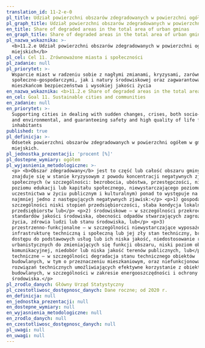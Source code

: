 ```yaml
---
translation_id: 11-2-e-0
pl_title: Udział powierzchni obszarów zdegradowanych w powierzchni ogółem gmin miejskich
pl_graph_title: Udział powierzchni obszarów zdegradowanych w powierzchni ogółem gmin miejskich
en_title: Share of degraded areas in the total area of urban gminas
en_graph_title: Share of degraded areas in the total area of urban gminas
pl_nazwa_wskaznika: >-
  <b>11.2.e Udział powierzchni obszarów zdegradowanych w powierzchni ogółem gmin
  miejskich</b>
pl_cel: Cel 11. Zrównoważone miasta i społeczności
pl_zadanie: null
pl_priorytet: >-
  Wsparcie miast w radzeniu sobie z nagłymi zmianami, kryzysami, zarówno
  społeczno-gospodarczymi, jak i natury środowiskowej oraz zagwarantowanie
  mieszkańcom bezpieczeństwa i wysokiej jakości życia
en_nazwa_wskaznika: <b>11.2.e Share of degraded areas in the total area of urban gminas</b>
en_cel: Goal 11. Sustainable cities and communities
en_zadanie: null
en_priorytet: >-
  Supporting cities in dealing with sudden changes, crises, both socio-economic
  and environmental, and guaranteeing safety and high quality of life for
  inhabitants
published: true
pl_definicja: >-
  Odsetek powierzchni obszarów zdegradowanych w powierzchni ogółem w gminach
  miejskich.
pl_jednostka_prezentacji: 'procent [%]'
pl_dostepne_wymiary: ogółem
pl_wyjasnienia_metodologiczne: >-
  <p> <b>Obszar zdegradowany</b> jest to część lub całość obszaru gminy, który
  znajduje się w stanie kryzysowym z powodu koncentracji negatywnych zjawisk
  społecznych (w szczególności: bezrobocia, ubóstwa, przestępczości, niskiego
  poziomu edukacji lub kapitału społecznego, niewystarczającego poziomu
  uczestnictwa w życiu publicznym i kulturalnym) ponad to występuje na nim co
  najmniej jedno z następujących negatywnych zjawisk:</p> <p>1) gospodarcze – w
  szczególności niski stopień przedsiębiorczości, słaba kondycja lokalnych
  przedsiębiorstw lub</p> <p>2) środowiskowe – w szczególności przekroczenie
  standardów jakości środowiska, obecności odpadów stwarzających zagrożenie dla
  życia, zdrowia ludzi lub stanu środowiska, lub</p> <p>3)
  przestrzenno-funkcjonalne – w szczególności niewystarczające wyposażenie w
  infrastrukturę techniczną i społeczną lub jej zły stan techniczny, brak
  dostępu do podstawowych usług lub ich niska jakość, niedostosowanie rozwiązań
  urbanistycznych do zmieniających się funkcji obszaru, niski poziom obsługi
  komunikacyjnej, niedobór lub niska jakość terenów publicznych, lub</p> <p>4)
  techniczne – w szczególności degradacja stanu technicznego obiektów
  budowlanych, w tym o przeznaczeniu mieszkaniowym, oraz niefunkcjonowanie
  rozwiązań technicznych umożliwiających efektywne korzystanie z obiektów
  budowlanych, w szczególności w zakresie energooszczędności i ochrony
  środowiska.</p>
pl_zrodlo_danych: Główny Urząd Statystyczny
pl_czestotliwosc_dostępnosc_danych: Dane roczne; od 2020 r.
en_definicja: null
en_jednostka_prezentacji: null
en_dostepne_wymiary: null
en_wyjasnienia_metodologiczne: null
en_zrodlo_danych: null
en_czestotliwosc_dostępnosc_danych: null
pl_uwagi: null
en_uwagi: null
---
```


